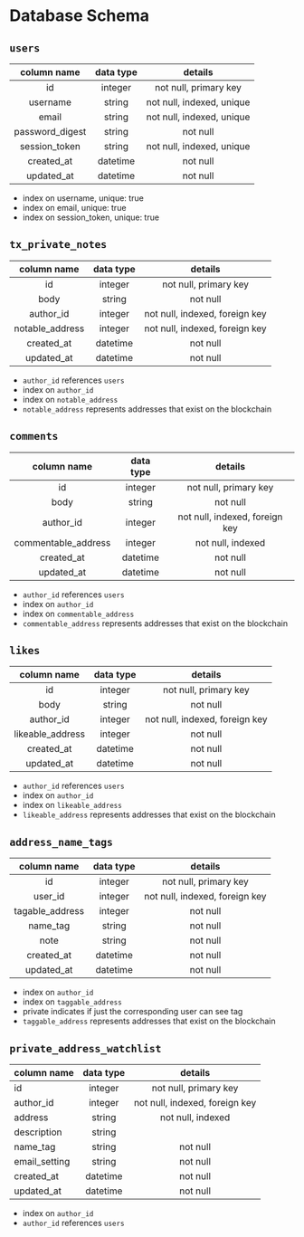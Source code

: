 
# Database Schema

## ```users```

| **column name** | **data type** |        **details**        |
| :-------------: | :-----------: | :-----------------------: |
|       id        |    integer    |   not null, primary key   |
|    username     |    string     | not null, indexed, unique |
|      email      |    string     | not null, indexed, unique |
| password_digest |    string     |         not null          |
|  session_token  |    string     | not null, indexed, unique |
|   created_at    |   datetime    |         not null          |
|   updated_at    |   datetime    |         not null          |

* index on username, unique: true
* index on email, unique: true
* index on session_token, unique: true

## ```tx_private_notes```

| **column name** | **data type** |           **details**          |
|:---------------:|:-------------:|:------------------------------:|
|        id       |    integer    |      not null, primary key     |
|       body      |     string    |            not null            |
|    author_id    |    integer    | not null, indexed, foreign key |
| notable_address |    integer    | not null, indexed, foreign key |
|    created_at   |    datetime   |            not null            |
|    updated_at   |    datetime   |            not null            |

* ```author_id``` references ```users```
* index on ```author_id``` 
* index on ```notable_address```
* ```notable_address``` represents addresses that exist on the blockchain

## ```comments```

|   **column name**   | **data type** |           **details**          |
|:-------------------:|:-------------:|:------------------------------:|
|          id         |    integer    |      not null, primary key     |
|         body        |     string    |            not null            |
|      author_id      |    integer    | not null, indexed, foreign key |
| commentable_address |    integer    |        not null, indexed       |
|      created_at     |    datetime   |            not null            |
|      updated_at     |    datetime   |            not null            |

* ```author_id``` references ```users```
* index on ```author_id``` 
* index on ```commentable_address```
* ```commentable_address``` represents addresses that exist on the blockchain

## ```likes```

|   **column name**   | **data type** |           **details**          |
|:-------------------:|:-------------:|:------------------------------:|
|          id         |    integer    |      not null, primary key     |
|         body        |     string    |            not null            |
|      author_id      |    integer    | not null, indexed, foreign key |
|  likeable_address   |    integer    |            not null            |
|      created_at     |    datetime   |            not null            |
|      updated_at     |    datetime   |            not null            |

* ```author_id``` references ```users```
* index on ```author_id``` 
* index on ```likeable_address```
* ```likeable_address``` represents addresses that exist on the blockchain

## ```address_name_tags```

| **column name** | **data type** |           **details**          |
|:---------------:|:-------------:|:------------------------------:|
|        id       |    integer    |      not null, primary key     |
|     user_id     |    integer    | not null, indexed, foreign key |
| tagable_address |    integer    |            not null            |
|    name_tag     |     string    |            not null            |
|       note      |     string    |            not null            |
|    created_at   |    datetime   |            not null            |
|    updated_at   |    datetime   |            not null            |

* index on ```author_id``` 
* index on ```taggable_address```
* private indicates if just the corresponding user can see tag
* ```taggable_address``` represents addresses that exist on the blockchain

## ```private_address_watchlist```

| **column name** | **data type** |           **details**          |
|-----------------|:-------------:|:------------------------------:|
|        id       |    integer    |      not null, primary key     |
|    author_id    |    integer    | not null, indexed, foreign key |
|     address     |     string    |        not null, indexed       |
|   description   |     string    |                                |
|     name_tag    |     string    |            not null            |
|  email_setting  |     string    |            not null            |
|    created_at   |    datetime   |            not null            |
|    updated_at   |    datetime   |            not null            |

* index on ```author_id```
* ```author_id``` references ```users```

